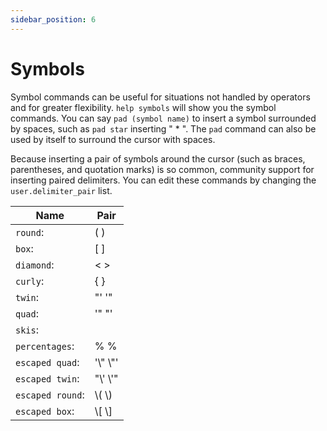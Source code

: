 ```yaml
---
sidebar_position: 6
---
```


# Symbols

Symbol commands can be useful for situations not handled by operators and for greater flexibility. `help symbols` will show you the symbol commands. You can say `pad (symbol name)` to insert a symbol surrounded by spaces, such as `pad star` inserting " \* ". The `pad` command can also be used by itself to surround the cursor with spaces.

Because inserting a pair of symbols around the cursor (such as braces, parentheses, and quotation marks) is so common, community support for inserting paired delimiters. You can edit these commands by changing the `user.delimiter_pair` list.

| Name             | Pair      |
| ---------------- | --------- |
| `round`:         | ( )       |
| `box`:           | [ ]       |
| `diamond`:       | < >       |
| `curly`:         | { }       |
| `twin`:          | "' '"     |
| `quad`:          | '" "'     |
| `skis`:          | ` `       |
| `percentages`:   | % %       |
| `escaped quad`:  | '\\" \\"' |
| `escaped twin`:  | "\\' \\'" |
| `escaped round`: | \\( \\)   |
| `escaped box`:   | \\[ \\]   |
